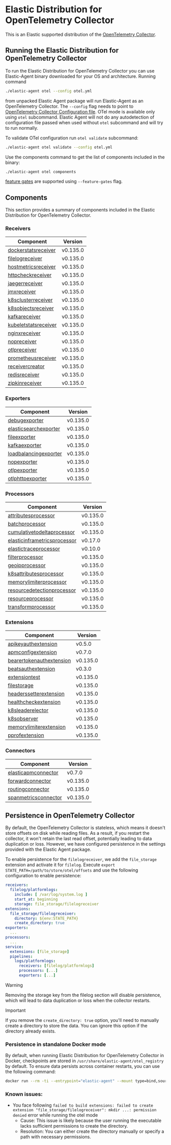 # Elastic Distribution for OpenTelemetry Collector

This is an Elastic supported distribution of the [OpenTelemetry Collector](https://github.com/open-telemetry/opentelemetry-collector).

## Running the Elastic Distribution for OpenTelemetry Collector

To run the Elastic Distribution for OpenTelemetry Collector you can use Elastic-Agent binary downloaded for your OS and architecture.
Running command

```bash
./elastic-agent otel --config otel.yml
```

from unpacked Elastic Agent package will run Elastic-Agent as an OpenTelemetry Collector. The `--config` flag needs to point to [OpenTelemetry Collector Configuration file](https://opentelemetry.io/docs/collector/configuration/). OTel mode is available only using `otel` subcommand. Elastic Agent will not do any autodetection of configuration file passed when used without `otel` subcommand and will try to run normally.

To validate OTel configuration run `otel validate` subcommand:

```bash
./elastic-agent otel validate --config otel.yml
```

Use the components command to get the list of components included in the binary:

```bash
./elastic-agent otel components
```

[feature gates](https://github.com/open-telemetry/opentelemetry-collector/blob/main/featuregate/README.md#controlling-gates) are supported using `--feature-gates` flag.

## Components

This section provides a summary of components included in the Elastic Distribution for OpenTelemetry Collector.

### Receivers

| Component | Version |
|---|---|
| [dockerstatsreceiver](https://github.com/open-telemetry/opentelemetry-collector-contrib/blob/receiver/dockerstatsreceiver/v0.135.0/receiver/dockerstatsreceiver/README.md) | v0.135.0 |
| [filelogreceiver](https://github.com/open-telemetry/opentelemetry-collector-contrib/blob/receiver/filelogreceiver/v0.135.0/receiver/filelogreceiver/README.md) | v0.135.0 |
| [hostmetricsreceiver](https://github.com/open-telemetry/opentelemetry-collector-contrib/blob/receiver/hostmetricsreceiver/v0.135.0/receiver/hostmetricsreceiver/README.md) | v0.135.0 |
| [httpcheckreceiver](https://github.com/open-telemetry/opentelemetry-collector-contrib/blob/receiver/httpcheckreceiver/v0.135.0/receiver/httpcheckreceiver/README.md) | v0.135.0 |
| [jaegerreceiver](https://github.com/open-telemetry/opentelemetry-collector-contrib/blob/receiver/jaegerreceiver/v0.135.0/receiver/jaegerreceiver/README.md) | v0.135.0 |
| [jmxreceiver](https://github.com/open-telemetry/opentelemetry-collector-contrib/blob/receiver/jmxreceiver/v0.135.0/receiver/jmxreceiver/README.md) | v0.135.0 |
| [k8sclusterreceiver](https://github.com/open-telemetry/opentelemetry-collector-contrib/blob/receiver/k8sclusterreceiver/v0.135.0/receiver/k8sclusterreceiver/README.md) | v0.135.0 |
| [k8sobjectsreceiver](https://github.com/open-telemetry/opentelemetry-collector-contrib/blob/receiver/k8sobjectsreceiver/v0.135.0/receiver/k8sobjectsreceiver/README.md) | v0.135.0 |
| [kafkareceiver](https://github.com/open-telemetry/opentelemetry-collector-contrib/blob/receiver/kafkareceiver/v0.135.0/receiver/kafkareceiver/README.md) | v0.135.0 |
| [kubeletstatsreceiver](https://github.com/open-telemetry/opentelemetry-collector-contrib/blob/receiver/kubeletstatsreceiver/v0.135.0/receiver/kubeletstatsreceiver/README.md) | v0.135.0 |
| [nginxreceiver](https://github.com/open-telemetry/opentelemetry-collector-contrib/blob/receiver/nginxreceiver/v0.135.0/receiver/nginxreceiver/README.md) | v0.135.0 |
| [nopreceiver](https://github.com/open-telemetry/opentelemetry-collector/blob/receiver/nopreceiver/v0.135.0/receiver/nopreceiver/README.md) | v0.135.0 |
| [otlpreceiver](https://github.com/open-telemetry/opentelemetry-collector/blob/receiver/otlpreceiver/v0.135.0/receiver/otlpreceiver/README.md) | v0.135.0 |
| [prometheusreceiver](https://github.com/open-telemetry/opentelemetry-collector-contrib/blob/receiver/prometheusreceiver/v0.135.0/receiver/prometheusreceiver/README.md) | v0.135.0 |
| [receivercreator](https://github.com/open-telemetry/opentelemetry-collector-contrib/blob/receiver/receivercreator/v0.135.0/receiver/receivercreator/README.md) | v0.135.0 |
| [redisreceiver](https://github.com/open-telemetry/opentelemetry-collector-contrib/blob/receiver/redisreceiver/v0.135.0/receiver/redisreceiver/README.md) | v0.135.0 |
| [zipkinreceiver](https://github.com/open-telemetry/opentelemetry-collector-contrib/blob/receiver/zipkinreceiver/v0.135.0/receiver/zipkinreceiver/README.md) | v0.135.0 |

### Exporters

| Component | Version |
|---|---|
| [debugexporter](https://github.com/open-telemetry/opentelemetry-collector/blob/exporter/debugexporter/v0.135.0/exporter/debugexporter/README.md) | v0.135.0 |
| [elasticsearchexporter](https://github.com/open-telemetry/opentelemetry-collector-contrib/blob/exporter/elasticsearchexporter/v0.135.0/exporter/elasticsearchexporter/README.md) | v0.135.0 |
| [fileexporter](https://github.com/open-telemetry/opentelemetry-collector-contrib/blob/exporter/fileexporter/v0.135.0/exporter/fileexporter/README.md) | v0.135.0 |
| [kafkaexporter](https://github.com/open-telemetry/opentelemetry-collector-contrib/blob/exporter/kafkaexporter/v0.135.0/exporter/kafkaexporter/README.md) | v0.135.0 |
| [loadbalancingexporter](https://github.com/open-telemetry/opentelemetry-collector-contrib/blob/exporter/loadbalancingexporter/v0.135.0/exporter/loadbalancingexporter/README.md) | v0.135.0 |
| [nopexporter](https://github.com/open-telemetry/opentelemetry-collector/blob/exporter/nopexporter/v0.135.0/exporter/nopexporter/README.md) | v0.135.0 |
| [otlpexporter](https://github.com/open-telemetry/opentelemetry-collector/blob/exporter/otlpexporter/v0.135.0/exporter/otlpexporter/README.md) | v0.135.0 |
| [otlphttpexporter](https://github.com/open-telemetry/opentelemetry-collector/blob/exporter/otlphttpexporter/v0.135.0/exporter/otlphttpexporter/README.md) | v0.135.0 |

### Processors

| Component | Version |
|---|---|
| [attributesprocessor](https://github.com/open-telemetry/opentelemetry-collector-contrib/blob/processor/attributesprocessor/v0.135.0/processor/attributesprocessor/README.md) | v0.135.0 |
| [batchprocessor](https://github.com/open-telemetry/opentelemetry-collector/blob/processor/batchprocessor/v0.135.0/processor/batchprocessor/README.md) | v0.135.0 |
| [cumulativetodeltaprocessor](https://github.com/open-telemetry/opentelemetry-collector-contrib/blob/processor/cumulativetodeltaprocessor/v0.135.0/processor/cumulativetodeltaprocessor/README.md) | v0.135.0 |
| [elasticinframetricsprocessor](https://github.com/elastic/opentelemetry-collector-components/blob/processor/elasticinframetricsprocessor/v0.17.0/processor/elasticinframetricsprocessor/README.md) | v0.17.0 |
| [elastictraceprocessor](https://github.com/elastic/opentelemetry-collector-components/blob/processor/elastictraceprocessor/v0.10.0/processor/elastictraceprocessor/README.md) | v0.10.0 |
| [filterprocessor](https://github.com/open-telemetry/opentelemetry-collector-contrib/blob/processor/filterprocessor/v0.135.0/processor/filterprocessor/README.md) | v0.135.0 |
| [geoipprocessor](https://github.com/open-telemetry/opentelemetry-collector-contrib/blob/processor/geoipprocessor/v0.135.0/processor/geoipprocessor/README.md) | v0.135.0 |
| [k8sattributesprocessor](https://github.com/open-telemetry/opentelemetry-collector-contrib/blob/processor/k8sattributesprocessor/v0.135.0/processor/k8sattributesprocessor/README.md) | v0.135.0 |
| [memorylimiterprocessor](https://github.com/open-telemetry/opentelemetry-collector/blob/processor/memorylimiterprocessor/v0.135.0/processor/memorylimiterprocessor/README.md) | v0.135.0 |
| [resourcedetectionprocessor](https://github.com/open-telemetry/opentelemetry-collector-contrib/blob/processor/resourcedetectionprocessor/v0.135.0/processor/resourcedetectionprocessor/README.md) | v0.135.0 |
| [resourceprocessor](https://github.com/open-telemetry/opentelemetry-collector-contrib/blob/processor/resourceprocessor/v0.135.0/processor/resourceprocessor/README.md) | v0.135.0 |
| [transformprocessor](https://github.com/open-telemetry/opentelemetry-collector-contrib/blob/processor/transformprocessor/v0.135.0/processor/transformprocessor/README.md) | v0.135.0 |

### Extensions

| Component | Version |
|---|---|
| [apikeyauthextension](https://github.com/elastic/opentelemetry-collector-components/blob/extension/apikeyauthextension/v0.5.0/extension/apikeyauthextension/README.md) | v0.5.0 |
| [apmconfigextension](https://github.com/elastic/opentelemetry-collector-components/blob/extension/apmconfigextension/v0.7.0/extension/apmconfigextension/README.md) | v0.7.0 |
| [bearertokenauthextension](https://github.com/open-telemetry/opentelemetry-collector-contrib/blob/extension/bearertokenauthextension/v0.135.0/extension/bearertokenauthextension/README.md) | v0.135.0 |
| [beatsauthextension](https://github.com/elastic/opentelemetry-collector-components/blob/extension/beatsauthextension/v0.3.0/extension/beatsauthextension/README.md) | v0.3.0 |
| [extensiontest](https://github.com/open-telemetry/opentelemetry-collector/blob/extension/extensiontest/v0.135.0/extension/extensiontest/README.md) | v0.135.0 |
| [filestorage](https://github.com/open-telemetry/opentelemetry-collector-contrib/blob/extension/storage/filestorage/v0.135.0/extension/storage/filestorage/README.md) | v0.135.0 |
| [headerssetterextension](https://github.com/open-telemetry/opentelemetry-collector-contrib/blob/extension/headerssetterextension/v0.135.0/extension/headerssetterextension/README.md) | v0.135.0 |
| [healthcheckextension](https://github.com/open-telemetry/opentelemetry-collector-contrib/blob/extension/healthcheckextension/v0.135.0/extension/healthcheckextension/README.md) | v0.135.0 |
| [k8sleaderelector](https://github.com/open-telemetry/opentelemetry-collector-contrib/blob/extension/k8sleaderelector/v0.135.0/extension/k8sleaderelector/README.md) | v0.135.0 |
| [k8sobserver](https://github.com/open-telemetry/opentelemetry-collector-contrib/blob/extension/observer/k8sobserver/v0.135.0/extension/observer/k8sobserver/README.md) | v0.135.0 |
| [memorylimiterextension](https://github.com/open-telemetry/opentelemetry-collector/blob/extension/memorylimiterextension/v0.135.0/extension/memorylimiterextension/README.md) | v0.135.0 |
| [pprofextension](https://github.com/open-telemetry/opentelemetry-collector-contrib/blob/extension/pprofextension/v0.135.0/extension/pprofextension/README.md) | v0.135.0 |

### Connectors

| Component | Version |
|---|---|
| [elasticapmconnector](https://github.com/elastic/opentelemetry-collector-components/blob/connector/elasticapmconnector/v0.7.0/connector/elasticapmconnector/README.md) | v0.7.0 |
| [forwardconnector](https://github.com/open-telemetry/opentelemetry-collector/blob/connector/forwardconnector/v0.135.0/connector/forwardconnector/README.md) | v0.135.0 |
| [routingconnector](https://github.com/open-telemetry/opentelemetry-collector-contrib/blob/connector/routingconnector/v0.135.0/connector/routingconnector/README.md) | v0.135.0 |
| [spanmetricsconnector](https://github.com/open-telemetry/opentelemetry-collector-contrib/blob/connector/spanmetricsconnector/v0.135.0/connector/spanmetricsconnector/README.md) | v0.135.0 |
## Persistence in OpenTelemetry Collector

By default, the OpenTelemetry Collector is stateless, which means it doesn't store offsets on disk while reading files. As a result, if you restart the collector, it won't retain the last read offset, potentially leading to data duplication or loss. However, we have configured persistence in the settings provided with the Elastic Agent package.

To enable persistence for the `filelogreceiver`, we add the `file_storage` extension and activate it for `filelog`.
Execute `export STATE_PATH=/path/to/store/otel/offsets` and use the following configuration to enable persistence:

```yaml
receivers:
  filelog/platformlogs:
    include: [ /var/log/system.log ]
    start_at: beginning
    storage: file_storage/filelogreceiver
extensions:
  file_storage/filelogreceiver:
    directory: ${env:STATE_PATH}
    create_directory: true
exporters:
  ...
processors:
  ...
service:
  extensions: [file_storage]
  pipelines:
    logs/platformlogs:
      receivers: [filelog/platformlogs]
      processors: [...]
      exporters: [...]
```

> [!WARNING]
Removing the storage key from the filelog section will disable persistence, which will lead to data duplication or loss when the collector restarts.

> [!IMPORTANT]
If you remove the `create_directory: true` option, you'll need to manually create a directory to store the data. You can ignore this option if the directory already exists.

### Persistence in standalone Docker mode

By default, when running Elastic Distribution for OpenTelemetry Collector in Docker, checkpoints are stored in `/usr/share/elastic-agent/otel_registry` by default. To ensure data persists across container restarts, you can use the following command:

```bash
docker run --rm -ti --entrypoint="elastic-agent" --mount type=bind,source=/path/on/host,target=/usr/share/elastic-agent/otel_registry  docker.elastic.co/elastic-agent/elastic-agent:9.0.0-SNAPSHOT otel
```

### Known issues:
-  You face following `failed to build extensions: failed to create extension "file_storage/filelogreceiver": mkdir ...: permission denied` error while running the otel mode
	- Cause: This issue is likely because the user running the executable lacks sufficient permissions to create the directory.
	- Resolution: You can either create the directory manually or specify a path with necessary permissions.
